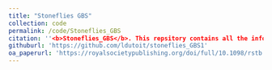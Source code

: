 ```yaml
---
title: "Stoneflies GBS"
collection: code
permalink: /code/Stoneflies_GBS
citation: ''<b>Stoneflies_GBS</b>. This repsitory contains all the information related to creating the genomic dataset in <i>McCulloch et al. 2019</i> adressing the repeated evolution of flightlessness in NZ stoneflies. '
githuburl: 'https://github.com/ldutoit/stoneflies_GBS1'
oa_paperurl: 'https://royalsocietypublishing.org/doi/full/10.1098/rstb.2017.0423'
---
```

